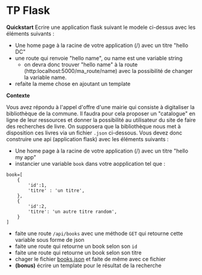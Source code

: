 # TP Flask 

**Quickstart** 
Ecrire une application flask suivant le modele ci-dessus avec les éléments suivants :

* Une home page à la racine de votre application (/) avec un titre "hello DC"
* une route qui renvoie "hello name", ou name est une variable string 
	* on devra donc trouver "hello name" à la route (http:localhost:5000/ma_route/name) avec la possibilité de changer la variable name. 
* refaite la meme chose en ajoutant un template 

**Contexte**

Vous avez répondu à l'appel d'offre d'une mairie qui consiste à digitaliser la bibliothèque de la commune. Il faudra pour cela proposer un "catalogue" en ligne de leur ressources et donner la possibilité au utilisateur du site de faire des recherches de livre. On supposera que la bibliothèque nous met à disposition ces livres via un fichier `.json` ci-dessous. 
Vous devez donc construire une api (application flask) avec les éléments suivants :

* Une home page à la racine de votre application (/) avec un titre "hello my app"
* instancier une variable `book` dans votre aopplication tel que : 
```
book=[
	{
		'id':1,
		'titre' : 'un titre',
	},
	{
		'id':2,
		'titre': 'un autre titre random',
	}
]
```
* faite une route `/api/books` avec une méthode `GET` qui retourne cette variable sous forme de json 
* faite une route qui retourne un book selon son `id` 
* faite une route qui retourne un book selon son titre 
* chager le fichier [books.json](https://drive.google.com/file/d/1UdRCm5d5UAPnfjGes_rHZl2kDQ9NNAsG/view?usp=sharing) et faite de même avec ce fichier
* **(bonus)** écrire un template pour le résultat de la recherche


